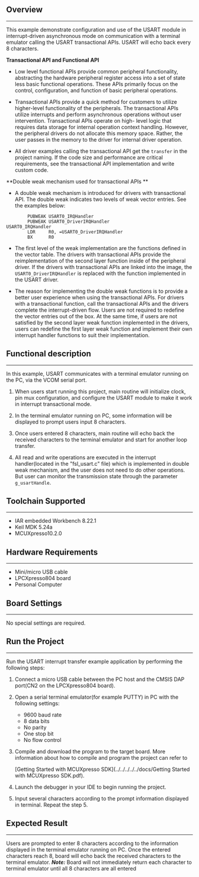## Overview
--------------------------------------------------------------------------------------
This example demonstrate configuration and use of the USART module in interrupt-driven 
asynchronous mode on communication with a terminal emulator calling the USART 
transactional APIs. USART will echo back every 8 characters.

**Transactional API and Functional API**

- Low level functional APIs provide common peripheral functionality, abstracting the 
  hardware peripheral register access into a set of state less basic functional operations.
  These APIs primarily focus on the control, configuration, and function of basic 
  peripheral operations. 

- Transactional APIs provide a quick method for customers to utilize higher-level 
  functionality of the peripherals. The transactional APIs utilize interrupts and perform 
  asynchronous operations without user intervention. Transactional APIs operate on high-
  level logic that requires data storage for internal operation context handling. However,
  the peripheral drivers do not allocate this memory space. Rather, the user passes in the
  memory to the driver for internal driver operation. 

- All driver examples calling the transactional API get the `transfer` in the project 
  naming. If the code size and performance are critical requirements, see the 
  transactional API implementation and write custom code.

**Double weak mechanism used for transactional APIs **

- A double weak mechanism is introduced for drivers with transactional API. The double 
  weak indicates two levels of weak vector entries. See the examples below: 

```assembly
        PUBWEAK USART0_IRQHandler
        PUBWEAK USART0_DriverIRQHandler
USART0_IRQHandler
        LDR     R0, =USART0_DriverIRQHandler
        BX      R0
```

- The first level of the weak implementation are the functions defined in the vector 
  table. The drivers with transactional APIs provide the reimplementation of the second
  layer function inside of the peripheral driver. If the drivers with transactional APIs 
  are linked into the image, the `USART0_DriverIRQHandler` is replaced with the function
  implemented in the  USART driver. 

- The reason for implementing the double weak functions is to provide a better user 
  experience when using the transactional APIs. For drivers with a transactional function,
  call the transactional APIs and the drivers complete the interrupt-driven flow. Users are
  not required to redefine the vector entries out of the box. At the same time, if users 
  are not satisfied by the second layer weak function implemented in the drivers, users 
  can redefine the first layer weak function and implement their own interrupt handler 
  functions to suit their implementation.

## Functional description
---------------------------------------------------------------------------------------
In this example, USART communicates with a terminal emulator running on the PC, via 
the VCOM serial port. 

1. When users start running this project, main routine will initialize clock, pin mux 
   configuration, and configure the USART module to make it work in interrupt transactional
   mode.

2. In the terminal emulator running on PC, some information will be displayed to prompt
   users input 8 characters.
   
3. Once users entered 8 characters, main routine will echo back the received characters 
   to the terminal emulator and start for another loop transfer.
   
4. All read and write operations are executed in the interrupt handler(located in the 
   "fsl_usart.c" file) which is implemented in double weak mechanism, and the user does 
   not need to do other operations. But user can monitor the transmission state through
   the parameter `g_usartHandle`.

## Toolchain Supported
---------------------
- IAR embedded Workbench 8.22.1
- Keil MDK 5.24a
- MCUXpresso10.2.0

## Hardware Requirements
------------------------
- Mini/micro USB cable
- LPCXpresso804 board
- Personal Computer

## Board Settings
------------------------
No special settings are required.

## Run the Project
------------------------
Run the USART interrupt transfer example application by performing the following steps:

1. Connect a micro USB cable between the PC host and the CMSIS DAP port(CN2 on the 
   LPCXpresso804 board).

2. Open a serial terminal emulator(for example PUTTY) in PC with the following settings:
   - 9600 baud rate
   - 8 data bits
   - No parity
   - One stop bit
   - No flow control

3. Compile and download the program to the target board.
   More information about how to compile and program the project can refer to 

   [Getting Started with MCUXpresso SDK](../../../../../docs/Getting Started with MCUXpresso SDK.pdf).

4. Launch the debugger in your IDE to begin running the project.

5. Input several characters according to the prompt information displayed in terminal.
   Repeat the step 5.

## Expected Result
------------------------
Users are prompted to enter 8 characters according to the information displayed in the 
terminal emulator running on PC. Once the entered characters reach 8, board will echo back 
the received characters to the terminal emulator.
***Note:*** Board will not immediately return each character to terminal emulator until
all 8 characters are all entered

